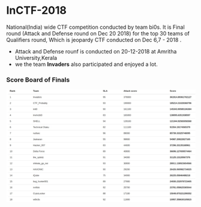 # InCTF-2018
National(India) wide CTF competition conducted by team bi0s.
It is Final round (Attack and Defense round on Dec 20 2018) for the top 30 teams of Qualifiers round, Which is jeopardy CTF conducted on Dec 6,7 - 2018 .
* Attack and Defense rounf is conducted on 20-12-2018 at Amritha University,Kerala
* we the team **Invaders** also participated and enjoyed a lot.
### Score Board of Finals
![scoreboard](https://raw.githubusercontent.com/Ajay-Aj-00/Test/master/Images/score.jpg)

